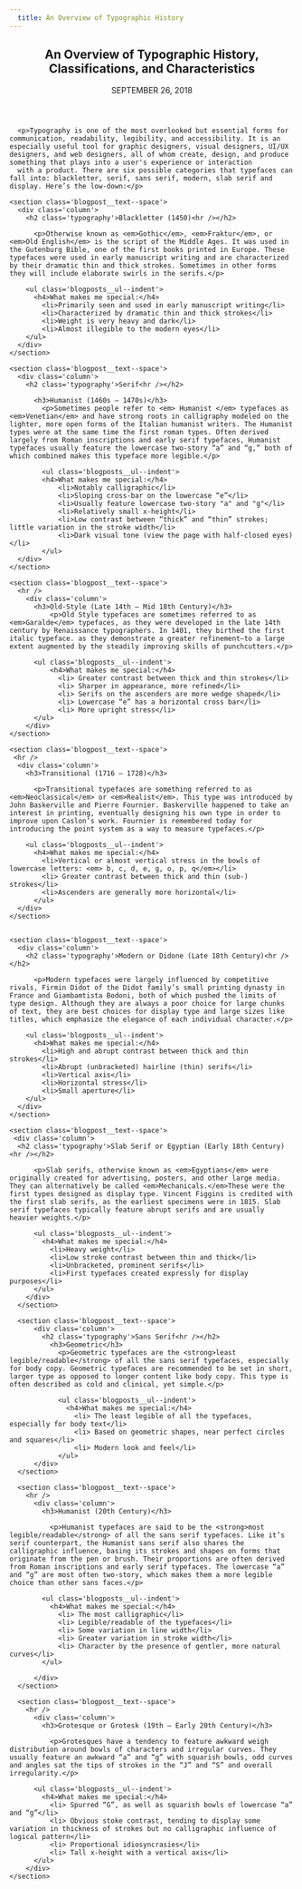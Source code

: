 ```yaml
---
  title: An Overview of Typographic History
---
```


<main class='blogposts__container'>
    <header>
      <h2>An Overview of Typographic History,<br> Classifications, and Characteristics</h2>
      <time datetime="2018-11-21">SEPTEMBER 26, 2018</time>
    </header>

      <p>Typography is one of the most overlooked but essential forms for communication, readability, legibility, and accessibility. It is an especially useful tool for graphic designers, visual designers, UI/UX designers, and web designers, all of whom create, design, and produce something that plays into a user's experience or interaction
      with a product. There are six possible categories that typefaces can fall into: blackletter, serif, sans serif, modern, slab serif and display. Here’s the low-down:</p>

    <section class='blogpost__text--space'>
      <div class='column'>
        <h2 class='typography'>Blackletter (1450)<hr /></h2>

          <p>Otherwise known as <em>Gothic</em>, <em>Fraktur</em>, or <em>Old English</em> is the script of the Middle Ages. It was used in the Gutenburg Bible, one of the first books printed in Europe. These typefaces were used in early manuscript writing and are characterized by their dramatic thin and thick strokes. Sometimes in other forms they will include elaborate swirls in the serifs.</p>

        <ul class='blogposts__ul--indent'>
          <h4>What makes me special:</h4>
            <li>Primarily seen and used in early manuscript writing</li>
            <li>Characterized by dramatic thin and thick strokes</li>
            <li>Weight is very heavy and dark</li>
            <li>Almost illegible to the modern eyes</li>
        </ul>
      </div>
    </section>

    <section class='blogpost__text--space'>
      <div class='column'>
        <h2 class='typography'>Serif<hr /></h2>

          <h3>Humanist (1460s – 1470s)</h3>
            <p>Sometimes people refer to <em> Humanist </em> typefaces as <em>Venetian</em> and have strong roots in calligraphy modeled on the lighter, more open forms of the Italian humanist writers. The Humanist types were at the same time the first roman types. Often derived largely from Roman inscriptions and early serif typefaces, Humanist typefaces usually feature the lowercase two-story “a” and “g,” both of which combined makes this typeface more legible.</p>

            <ul class='blogposts__ul--indent'>
            <h4>What makes me special:</h4>
                <li>Notably calligraphic</li>
                <li>Sloping cross-bar on the lowercase “e”</li>
                <li>Usually feature lowercase two-story "a" and "g"</li>
                <li>Relatively small x-height</li>
                <li>Low contrast between “thick” and “thin” strokes; little variation in the stroke width</li>
                <li>Dark visual tone (view the page with half-closed eyes)</li>
            </ul>
      </div>
    </section>

    <section class='blogpost__text--space'>
      <hr />
        <div class='column'>
          <h3>Old-Style (Late 14th – Mid 18th Century)</h3>
              <p>Old Style typefaces are sometimes referred to as <em>Garalde</em> typefaces, as they were developed in the late 14th century by Renaissance typographers. In 1401, they birthed the first italic typeface. as they demonstrate a greater refinement—to a large extent augmented by the steadily improving skills of punchcutters.</p>

          <ul class='blogposts__ul--indent'>
              <h4>What makes me special:</h4>
                <li> Greater contrast between thick and thin strokes</li>
                <li> Sharper in appearance, more refined</li>
                <li> Serifs on the ascenders are more wedge shaped</li>
                <li> Lowercase “e” has a horizontal cross bar</li>
                <li> More upright stress</li>
          </ul>
        </div>
    </section>

    <section class='blogpost__text--space'>
     <hr />
      <div class='column'>
        <h3>Transitional (1716 – 1728)</h3>

          <p>Transitional typefaces are something referred to as <em>Neoclassical</em> or <em>Realist</em>. This type was introduced by John Baskerville and Pierre Fournier. Baskerville happened to take an interest in printing, eventually designing his own type in order to improve upon Caslon’s work. Fournier is remembered today for introducing the point system as a way to measure typefaces.</p>

        <ul class='blogposts__ul--indent'>
          <h4>What makes me special:</h4>
            <li>Vertical or almost vertical stress in the bowls of lowercase letters: <em> b, c, d, e, g, o, p, q</em></li>
            <li> Greater contrast between thick and thin (sub-) strokes</li>
            <li>Ascenders are generally more horizontal</li>
          </ul>
      </div>
    </section>


    <section class='blogpost__text--space'>
      <div class='column'>
        <h2 class='typography'>Modern or Didone (Late 18th Century)<hr /></h2>

          <p>Modern typefaces were largely influenced by competitive rivals, Firmin Didot of the Didot family’s small printing dynasty in France and Giambamtista Bodoni, both of which pushed the limits of type design. Although they are always a poor choice for large chunks of text, they are best choices for display type and large sizes like titles, which emphasize the elegance of each individual character.</p>

        <ul class='blogposts__ul--indent'>
          <h4>What makes me special:</h4>
            <li>High and abrupt contrast between thick and thin strokes</li>
            <li>Abrupt (unbracketed) hairline (thin) serifs</li>
            <li>Vertical axis</li>
            <li>Horizontal stress</li>
            <li>Small aperture</li>
        </ul>
      </div>
    </section>

    <section class='blogpost__text--space'>
     <div class='column'>
      <h2 class='typography'>Slab Serif or Egyptian (Early 18th Century)<hr /></h2>

          <p>Slab serifs, otherwise known as <em>Egyptians</em> were originally created for advertising, posters, and other large media. They can alternatively be called <em>Mechanicals.</em>These were the first types designed as display type. Vincent Figgins is credited with the first slab serifs, as the earliest specimens were in 1815. Slab serif typefaces typically feature abrupt serifs and are usually heavier weights.</p>

          <ul class='blogposts__ul--indent'>
            <h4>What makes me special:</h4>
              <li>Heavy weight</li>
              <li>Low stroke contrast between thin and thick</li>
              <li>Unbracketed, prominent serifs</li>
              <li>First typefaces created expressly for display purposes</li>
          </ul>
        </div>
      </section>

      <section class='blogpost__text--space'>
          <div class='column'>
            <h2 class='typography'>Sans Serif<hr /></h2>
              <h3>Geometric</h3>
                <p>Geometric typefaces are the <strong>least legible/readable</strong> of all the sans serif typefaces, especially for body copy. Geometric typefaces are recommended to be set in short, larger type as opposed to longer content like body copy. This type is often described as cold and clinical, yet simple.</p>

                <ul class='blogposts__ul--indent'>
                  <h4>What makes me special:</h4>
                    <li> The least legible of all the typefaces, especially for body text</li>
                    <li> Based on geometric shapes, near perfect circles and squares</li>
                    <li> Modern look and feel</li>
                </ul>
          </div>
      </section>

      <section class='blogpost__text--space'>
        <hr />
          <div class='column'>
            <h3>Humanist (20th Century)</h3>

              <p>Humanist typefaces are said to be the <strong>most legible/readable</strong> of all the sans serif typefaces. Like it’s serif counterpart, the Humanist sans serif also shares the calligraphic influence, basing its strokes and shapes on forms that originate from the pen or brush. Their proportions are often derived from Roman inscriptions and early serif typefaces. The lowercase “a” and “g” are most often two-story, which makes them a more legible choice than other sans faces.</p>

            <ul class='blogposts__ul--indent'>
              <h4>What makes me special:</h4>
                <li> The most calligraphic</li>
                <li> Legible/readable of the typefaces</li>
                <li> Some variation in line width</li>
                <li> Greater variation in stroke width</li>
                <li> Character by the presence of gentler, more natural curves</li>
            </ul>

          </div>
      </section>

      <section class='blogpost__text--space'>
        <hr />
          <div class='column'>
            <h3>Grotesque or Grotesk (19th – Early 20th Century)</h3>

              <p>Grotesques have a tendency to feature awkward weigh distribution around bowls of characters and irregular curves. They usually feature an awkward “a” and “g” with squarish bowls, odd curves and angles sat the tips of strokes in the “J” and “S” and overall irregularity.</p>

          <ul class='blogposts__ul--indent'>
            <h4>What makes me special:</h4>
              <li> Spurred “G”, as well as squarish bowls of lowercase “a” and “g”</li>
              <li> Obvious stoke contrast, tending to display some variation in thickness of strokes but no calligraphic influence of logical pattern</li>
              <li> Proportional idiosyncrasies</li>
              <li> Tall x-height with a vertical axis</li>
          </ul>
        </div>
    </section>
  </main>

